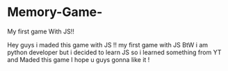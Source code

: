 # Memory-Game-
My first game With JS!!

Hey guys i maded this game with JS !!
my first game with JS 
BtW i am python developer but i decided to learn JS so i learned something from YT 
and Maded this game 
I hope u guys gonna like it !
